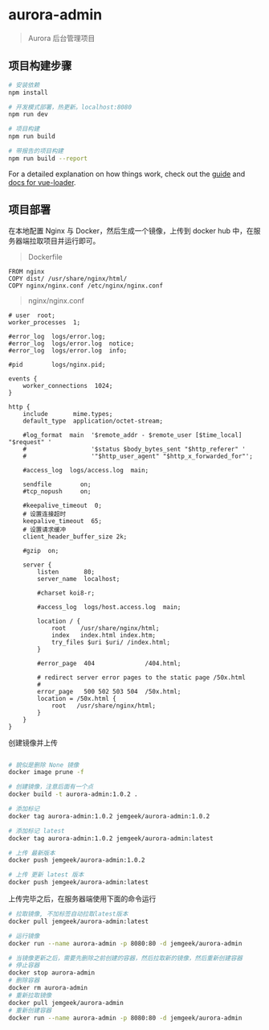 # aurora-admin

> Aurora 后台管理项目

## 项目构建步骤

``` bash
# 安装依赖
npm install

# 开发模式部署，热更新。localhost:8080
npm run dev

# 项目构建
npm run build

# 带报告的项目构建
npm run build --report
```

For a detailed explanation on how things work, check out the [guide](http://vuejs-templates.github.io/webpack/) and [docs for vue-loader](http://vuejs.github.io/vue-loader).

## 项目部署

在本地配置 Nginx 与 Docker，然后生成一个镜像，上传到 docker hub 中，在服务器端拉取项目并运行即可。

> Dockerfile

```
FROM nginx
COPY dist/ /usr/share/nginx/html/
COPY nginx/nginx.conf /etc/nginx/nginx.conf
```

> nginx/nginx.conf

```
# user  root;
worker_processes  1;

#error_log  logs/error.log;
#error_log  logs/error.log  notice;
#error_log  logs/error.log  info;

#pid        logs/nginx.pid;

events {
    worker_connections  1024;
}

http {
    include       mime.types;
    default_type  application/octet-stream;

    #log_format  main  '$remote_addr - $remote_user [$time_local] "$request" '
    #                  '$status $body_bytes_sent "$http_referer" '
    #                  '"$http_user_agent" "$http_x_forwarded_for"';

    #access_log  logs/access.log  main;

    sendfile        on;
    #tcp_nopush     on;

    #keepalive_timeout  0;
    # 设置连接超时
    keepalive_timeout  65;
    # 设置请求缓冲
    client_header_buffer_size 2k;

    #gzip  on;

    server {
        listen       80;
        server_name  localhost;

        #charset koi8-r;

        #access_log  logs/host.access.log  main;

        location / {
            root    /usr/share/nginx/html;
            index   index.html index.htm;
            try_files $uri $uri/ /index.html;
        }

        #error_page  404              /404.html;

        # redirect server error pages to the static page /50x.html
        #
        error_page   500 502 503 504  /50x.html;
        location = /50x.html {
            root   /usr/share/nginx/html;
        }
    }
}

```

创建镜像并上传

``` bash

# 貌似是删除 None 镜像
docker image prune -f

# 创建镜像，注意后面有一个点
docker build -t aurora-admin:1.0.2 .

# 添加标记
docker tag aurora-admin:1.0.2 jemgeek/aurora-admin:1.0.2

# 添加标记 latest
docker tag aurora-admin:1.0.2 jemgeek/aurora-admin:latest

# 上传 最新版本
docker push jemgeek/aurora-admin:1.0.2

# 上传 更新 latest 版本
docker push jemgeek/aurora-admin:latest

```

上传完毕之后，在服务器端使用下面的命令运行

``` bash
# 拉取镜像, 不加标签自动拉取latest版本
docker pull jemgeek/aurora-admin:latest

# 运行镜像
docker run --name aurora-admin -p 8080:80 -d jemgeek/aurora-admin

# 当镜像更新之后，需要先删除之前创建的容器，然后拉取新的镜像，然后重新创建容器
# 停止容器
docker stop aurora-admin
# 删除容器
docker rm aurora-admin
# 重新拉取镜像
docker pull jemgeek/aurora-admin
# 重新创建容器
docker run --name aurora-admin -p 8080:80 -d jemgeek/aurora-admin
```